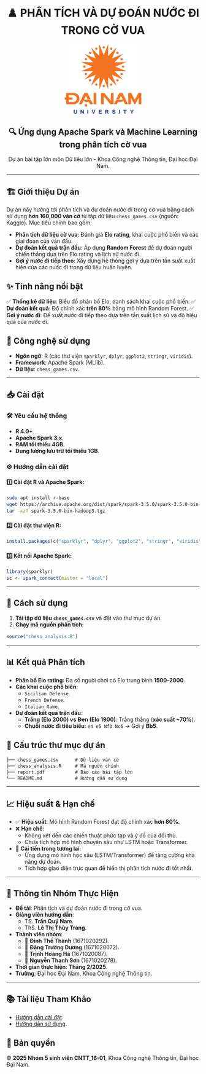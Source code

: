 <div align="center">
  <h1>♟️ PHÂN TÍCH VÀ DỰ ĐOÁN NƯỚC ĐI TRONG CỜ VUA</h1>
</div>

<div align="center">
  <img src="logo.png" alt="Logo Đại học Đại Nam" width="200"/>
</div>

<h2 align="center">🔍 Ứng dụng Apache Spark và Machine Learning trong phân tích cờ vua</h2>
<p align="center">Dự án bài tập lớn môn Dữ liệu lớn - Khoa Công nghệ Thông tin, Đại học Đại Nam.</p>

---

## 🏗️ Giới thiệu Dự án
Dự án này hướng tới phân tích và dự đoán nước đi trong cờ vua bằng cách sử dụng **hơn 160,000 ván cờ** từ tập dữ liệu `chess_games.csv` (nguồn: Kaggle). Mục tiêu chính bao gồm:

- **Phân tích dữ liệu cờ vua**: Đánh giá **Elo rating**, khai cuộc phổ biến và các giai đoạn của ván đấu.
- **Dự đoán kết quả trận đấu**: Áp dụng **Random Forest** để dự đoán người chiến thắng dựa trên Elo rating và lịch sử nước đi.
- **Gợi ý nước đi tiếp theo**: Xây dựng hệ thống gợi ý dựa trên tần suất xuất hiện của các nước đi trong dữ liệu huấn luyện.

## ✨ Tính năng nổi bật
✅ **Thống kê dữ liệu**: Biểu đồ phân bố Elo, danh sách khai cuộc phổ biến.
✅ **Dự đoán kết quả**: Độ chính xác **trên 80%** bằng mô hình Random Forest.
✅ **Gợi ý nước đi**: Đề xuất nước đi tiếp theo dựa trên tần suất lịch sử và độ hiệu quả của nước đi.

## 🔧 Công nghệ sử dụng
- **Ngôn ngữ**: R (các thư viện `sparklyr`, `dplyr`, `ggplot2`, `stringr`, `viridis`).
- **Framework**: Apache Spark (MLlib).
- **Dữ liệu**: `chess_games.csv`.

---

## 📥 Cài đặt

### 🛠️ Yêu cầu hệ thống
- **R 4.0+**.
- **Apache Spark 3.x**.
- **RAM tối thiểu 4GB**.
- **Dung lượng lưu trữ tối thiểu 1GB**.

### ⚙️ Hướng dẫn cài đặt
#### 1️⃣ Cài đặt R và Apache Spark:
```bash
sudo apt install r-base
wget https://archive.apache.org/dist/spark/spark-3.5.0/spark-3.5.0-bin-hadoop3.tgz
tar -xzf spark-3.5.0-bin-hadoop3.tgz
```
#### 2️⃣ Cài đặt thư viện R:
```r
install.packages(c("sparklyr", "dplyr", "ggplot2", "stringr", "viridis"))
```
#### 3️⃣ Kết nối Apache Spark:
```r
library(sparklyr)
sc <- spark_connect(master = "local")
```

---

## 🚀 Cách sử dụng
1. **Tải tập dữ liệu `chess_games.csv`** và đặt vào thư mục dự án.
2. **Chạy mã nguồn phân tích**:
```r
source("chess_analysis.R")
```

---

## 📊 Kết quả Phân tích
- **Phân bố Elo rating**: Đa số người chơi có Elo trung bình **1500-2000**.
- **Các khai cuộc phổ biến**:
  - `Sicilian Defense`.
  - `French Defense`.
  - `Italian Game`.
- **Dự đoán kết quả trận đấu**:
  - **Trắng (Elo 2000) vs Đen (Elo 1900)**: Trắng thắng (**xác suất ~70%**).
  - **Chuỗi nước đi tiêu biểu**: `e4 e5 Nf3 Nc6` → Gợi ý **Bb5**.

## 📂 Cấu trúc thư mục dự án
```
├── chess_games.csv      # Dữ liệu ván cờ
├── chess_analysis.R     # Mã nguồn chính
├── report.pdf           # Báo cáo bài tập lớn
└── README.md            # Hướng dẫn sử dụng
```

---

## 📈 Hiệu suất & Hạn chế
- ✅ **Hiệu suất**: Mô hình Random Forest đạt độ chính xác **hơn 80%**.
- ❌ **Hạn chế**:
  - Không xét đến các chiến thuật phức tạp và ý đồ của đối thủ.
  - Chưa tích hợp mô hình chuyên sâu như LSTM hoặc Transformer.
- 🔄 **Cải tiến trong tương lai**:
  - Ứng dụng mô hình học sâu (LSTM/Transformer) để tăng cường khả năng dự đoán.
  - Tích hợp giao diện trực quan để hiển thị phân tích nước đi tốt nhất.

---

## 📝 Thông tin Nhóm Thực Hiện
- **Đề tài**: Phân tích và dự đoán nước đi trong cờ vua.
- **Giảng viên hướng dẫn**:
  - TS. **Trần Quý Nam**.
  - ThS. **Lê Thị Thùy Trang**.
- **Thành viên nhóm**:
  - 🏅 **Đinh Thế Thành** (1671020292).
  - 🏅 **Đặng Trường Dương** (1671020072).
  - 🏅 **Trịnh Hoàng Hà** (1671020087).
  - 🏅 **Nguyễn Thanh Sơn** (1671020278).
- **Thời gian thực hiện**: **Tháng 2/2025**.
- **Trường**: Đại học Đại Nam, Khoa Công nghệ Thông tin.

---

## 📚 Tài liệu Tham Khảo
- [Hướng dẫn cài đặt](#cài-đặt).
- [Hướng dẫn sử dụng](#sử-dụng).

## 📝 Bản quyền
© **2025 Nhóm 5 sinh viên CNTT_16-01**, Khoa Công nghệ Thông tin, Đại học Đại Nam.

